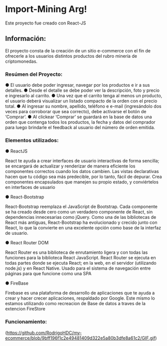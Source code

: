 # Import-Mining Arg!

Este proyecto fue creado con React-JS

## Información:

El proyecto consta de la creación de un sitio e-commerce con el fin de ofrecerle a los usuarios distintos productos del rubro minería de criptomonedas.

### Resúmen del Proyecto:

●	El usuario debe poder ingresar, navegar por los productos e ir a sus detalles.
●	Desde el detalle se debe poder ver la descripción, foto y precio e ingresarlo al carrito. 
●	Una vez que el carrito tenga al menos un producto, el usuario deberá visualizar un listado compacto de la orden con el precio total. 
●	Al ingresar su nombre, apellido, teléfono e e-mail (ingresándolo dos veces para corroborar que sea correcto), debe activarse el botón de ‘Comprar’.
●	Al clickear ‘Comprar’ se guardará en la base de datos una orden que contenga todos los productos, la fecha y datos del comprador para luego brindarle el feedback al usuario del número de orden emitida.


### Elementos utilizados:

●   ReactJS

React te ayuda a crear interfaces de usuario interactivas de forma sencilla; se encargará de actualizar y renderizar de manera eficiente los componentes correctos cuando los datos cambien. Las vistas declarativas hacen que tu código sea más predecible, por lo tanto, fácil de depurar. Crea componentes encapsulados que manejen su propio estado, y conviértelos en interfaces de usuario

●   React-Bootstrap 

React-Bootstrap reemplaza el JavaScript de Bootstrap. Cada componente se ha creado desde cero como un verdadero componente de React, sin dependencias innecesarias como jQuery.
Como una de las bibliotecas de React más antiguas, React-Bootstrap ha evolucionado y crecido junto con React, lo que la convierte en una excelente opción como base de la interfaz de usuario.

●   React Router DOM

React Router es una biblioteca de enrutamiento ligera y con todas las funciones para la biblioteca React JavaScript. React Router se ejecuta en todas partes donde se ejecuta React; en la web, en el servidor (utilizando node.js) y en React Native.
Usado para el sistema de navegación entre páginas para que funcione como una SPA

●   FireBase

Firebase es una plataforma de desarrollo de aplicaciones que te ayuda a crear y hacer crecer aplicaciones, respaldado por Google. Este mismo lo estamos utilizando como recreacion de Base de datos a traves de la extencion FireStore


### Funcionamiento:

(https://github.com/RodrigoHDC/my-ecommerce/blob/9bff196f1c2e49481409d322e5a80b3dfe8a61c2/GIF.gif)

